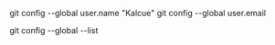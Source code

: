 git config --global user.name "Kalcue"
git config --global user.email 

git config --global --list 
